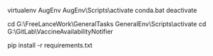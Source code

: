 virtualenv AugEnv
AugEnv\Scripts\activate
conda.bat deactivate


cd G:\FreeLanceWork\GeneralTasks
GeneralEnv\Scripts\activate
cd G:\GitLab\VaccineAvailabilityNotifier

pip install -r requirements.txt
